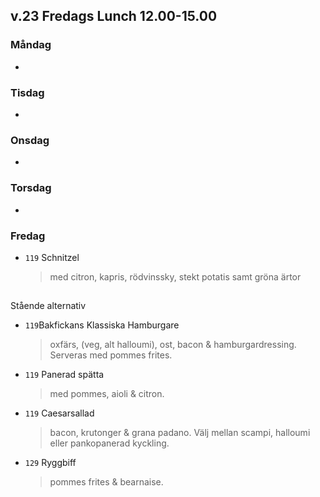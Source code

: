 
  
## v.23 Fredags Lunch 12.00-15.00

### Måndag 

*  
  > 
 
  


### Tisdag

* 
  > 
  


### Onsdag

* 
  >   



### Torsdag

* 
  > 


   
### Fredag

* `119` Schnitzel 
  > med citron, kapris, rödvinssky, stekt potatis samt gröna ärtor 
## 

Stående alternativ

* `119`Bakfickans Klassiska Hamburgare
  >oxfärs, (veg, alt halloumi), ost, bacon & hamburgardressing. Serveras med pommes frites.

* `119`  Panerad spätta
  >   med pommes, aioli & citron.

* `119` Caesarsallad
  > bacon, krutonger & grana padano. Välj mellan scampi, halloumi eller pankopanerad kyckling.
  
* `129` Ryggbiff
  > pommes frites & bearnaise.
